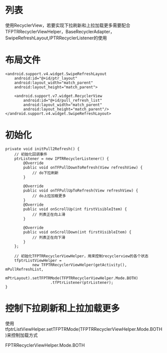 
# 列表


使用RecyclerView，若要实现下拉刷新和上拉加载更多需要配合TFPTRRecyclerViewHelper，BaseRecyclerAdapter，SwipeRefreshLayout,IPTRRecyclerListener的使用


# 布局文件
    
    <android.support.v4.widget.SwipeRefreshLayout
        android:id="@+id/ptr_layout"
        android:layout_width="match_parent"
        android:layout_height="match_parent">

        <android.support.v7.widget.RecyclerView
            android:id="@+id/pull_refresh_list"
            android:layout_width="match_parent"
            android:layout_height="match_parent"/>
    </android.support.v4.widget.SwipeRefreshLayout>


# 初始化
    private void initPull2Refresh() {
        // 初始化回调事件
        ptrListener = new IPTRRecyclerListener() {
            @Override
            public void onTFPullDownToRefresh(View refreshView) {
                // do下拉刷新
            }

            @Override
            public void onTFPullUpToRefresh(View refreshView) {
                // do上拉加载更多
            }
            @Override
            public void onScrollUp(int firstVisibleItem) {
                // 列表正在向上滑
            }

            @Override
            public void onScrollDown(int firstVisibleItem) {
                // 列表正在向下滑
            }
        };

        // 初始化TFPTRRecyclerViewHelper，用来控制recyclerview的各个状态
        tfptrListViewHelper =
                new TFPTRRecyclerViewHelper(getActivity(), mPullRefreshList,
                        mPtrLayout).setTFPTRMode(TFPTRRecyclerViewHelper.Mode.BOTH)
                        .tfPtrListener(ptrListener);
    }
    
    
# 控制下拉刷新和上拉加载更多
  使用tfptrListViewHelper.setTFPTRMode(TFPTRRecyclerViewHelper.Mode.BOTH)来控制加载方式
  

FPTRRecyclerViewHelper.Mode.BOTH


    